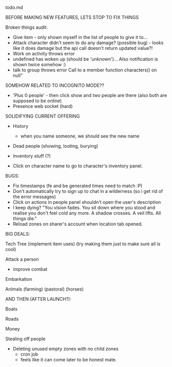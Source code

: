 todo.md

BEFORE MAKING NEW FEATURES, LETS STOP TO FIX THINGS

Broken things audit:

 - Give item - only shown myself in the list of people to give it to...
 - Attack character didn't seem to do any damage? (possible bug) - looks like it does damage but the api call doesn't return updated value?!
 - Work on activity throws error
 - undefined has woken up (should be 'unknown')... Also notification is shown twice somehow :)
 - talk to group throws error Call to a member function characters() on null"


SOMEHOW RELATED TO INCOGNITO MODE??
 - 'Plus 0 people' - then click show and two people are there (also both are supposed to be online)
 - Presence web socket (hard)



SOLIDIFYING CURRENT OFFERING

- History
	- when you name someone, we should see the new name

- Dead people (showing, looting, burying)

- Inventory stuff (?)

- Click on character name to go to character's inventory panel.




BUGS:
- Fix timestamps (fe and be generated times need to match :P)
- Don't automatically try to sign up to chat in a wilderness (so i get rid of the error messages)
- Click on actions in people panel shouldn't open the user's description
- I keep dying? "You vision fades. You sit down where you stood and realise you don't feel cold any more. A shadow crosses. A veil lifts. All things die."
- Reload zones on sharer's account when location tab opened.




BIG DEALS:

Tech Tree (implement item uses)
		  (try making them just to make sure all is cool)

Attack a person
 - improve combat

Embarkation

Animals (farming)
		(pastoral)
		(horses)

AND THEN (AFTER LAUNCH?):

Boats

Roads

Money

Stealing off people

- Deleting unused empty zones with no child zones
	- cron job
	- feels like it can come later to be honest mate.
